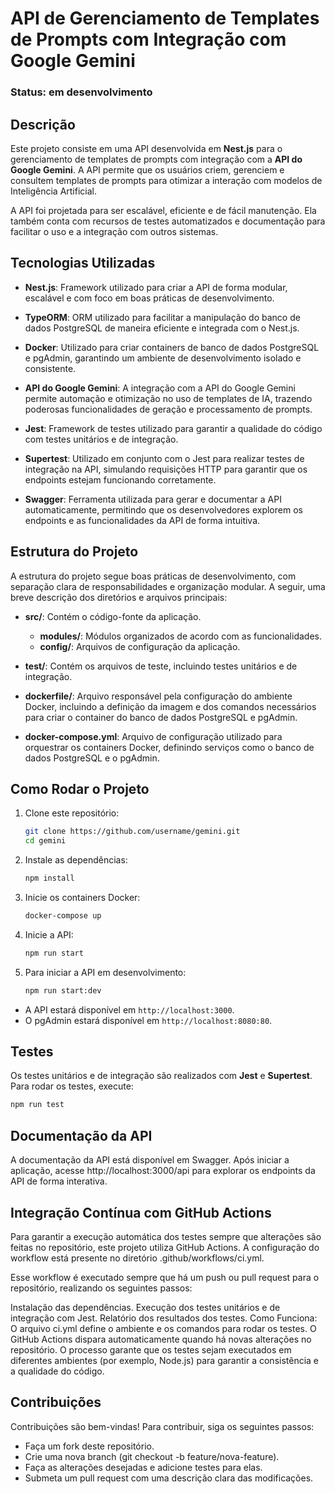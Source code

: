 # API de Gerenciamento de Templates de Prompts com Integração com Google Gemini

### Status: em desenvolvimento

## Descrição

Este projeto consiste em uma API desenvolvida em **Nest.js** para o gerenciamento de templates de prompts com integração com a **API do Google Gemini**. A API permite que os usuários criem, gerenciem e consultem templates de prompts para otimizar a interação com modelos de Inteligência Artificial.

A API foi projetada para ser escalável, eficiente e de fácil manutenção. Ela também conta com recursos de testes automatizados e documentação para facilitar o uso e a integração com outros sistemas.

## Tecnologias Utilizadas

- **Nest.js**: Framework utilizado para criar a API de forma modular, escalável e com foco em boas práticas de desenvolvimento.
  
- **TypeORM**: ORM utilizado para facilitar a manipulação do banco de dados PostgreSQL de maneira eficiente e integrada com o Nest.js.
  
- **Docker**: Utilizado para criar containers de banco de dados PostgreSQL e pgAdmin, garantindo um ambiente de desenvolvimento isolado e consistente.
  
- **API do Google Gemini**: A integração com a API do Google Gemini permite automação e otimização no uso de templates de IA, trazendo poderosas funcionalidades de geração e processamento de prompts.
  
- **Jest**: Framework de testes utilizado para garantir a qualidade do código com testes unitários e de integração.
  
- **Supertest**: Utilizado em conjunto com o Jest para realizar testes de integração na API, simulando requisições HTTP para garantir que os endpoints estejam funcionando corretamente.
  
- **Swagger**: Ferramenta utilizada para gerar e documentar a API automaticamente, permitindo que os desenvolvedores explorem os endpoints e as funcionalidades da API de forma intuitiva.

## Estrutura do Projeto

A estrutura do projeto segue boas práticas de desenvolvimento, com separação clara de responsabilidades e organização modular. A seguir, uma breve descrição dos diretórios e arquivos principais:

- **src/**: Contém o código-fonte da aplicação.
  - **modules/**: Módulos organizados de acordo com as funcionalidades.
  - **config/**: Arquivos de configuração da aplicação.

- **test/**: Contém os arquivos de teste, incluindo testes unitários e de integração.

- **dockerfile/**: Arquivo responsável pela configuração do ambiente Docker, incluindo a definição da imagem e dos comandos necessários para criar o container do banco de dados PostgreSQL e pgAdmin.
- **docker-compose.yml**: Arquivo de configuração utilizado para orquestrar os containers Docker, definindo serviços como o banco de dados PostgreSQL e o pgAdmin.

## Como Rodar o Projeto

1. Clone este repositório:

    ```bash
    git clone https://github.com/username/gemini.git
    cd gemini
    ```

2. Instale as dependências:

    ```bash
    npm install
    ```

3. Inicie os containers Docker:

    ```bash
    docker-compose up
    ```

4. Inicie a API:

    ```bash
    npm run start
    ```
5. Para iniciar a API em desenvolvimento:

   ```bash
   npm run start:dev

- A API estará disponível em `http://localhost:3000`.
- O pgAdmin estará disponível em `http://localhost:8080:80`.

## Testes

Os testes unitários e de integração são realizados com **Jest** e **Supertest**. Para rodar os testes, execute:

```bash
npm run test
```

## Documentação da API
A documentação da API está disponível em Swagger. Após iniciar a aplicação, acesse http://localhost:3000/api para explorar os endpoints da API de forma interativa.

## Integração Contínua com GitHub Actions
Para garantir a execução automática dos testes sempre que alterações são feitas no repositório, este projeto utiliza GitHub Actions. A configuração do workflow está presente no diretório .github/workflows/ci.yml.

Esse workflow é executado sempre que há um push ou pull request para o repositório, realizando os seguintes passos:

Instalação das dependências.
Execução dos testes unitários e de integração com Jest.
Relatório dos resultados dos testes.
Como Funciona:
O arquivo ci.yml define o ambiente e os comandos para rodar os testes.
O GitHub Actions dispara automaticamente quando há novas alterações no repositório.
O processo garante que os testes sejam executados em diferentes ambientes (por exemplo, Node.js) para garantir a consistência e a qualidade do código.

## Contribuições
Contribuições são bem-vindas! Para contribuir, siga os seguintes passos:

- Faça um fork deste repositório.
- Crie uma nova branch (git checkout -b feature/nova-feature).
- Faça as alterações desejadas e adicione testes para elas.
- Submeta um pull request com uma descrição clara das modificações.
